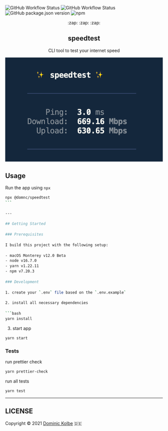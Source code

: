 ![GitHub Workflow Status](https://img.shields.io/github/workflow/status/dominickolbe/speedtest/Tests?label=tests)
![GitHub Workflow Status](https://img.shields.io/github/workflow/status/dominickolbe/speedtest/Release?label=release)
![GitHub package.json version](https://img.shields.io/github/package-json/v/dominickolbe/speedtest)
![npm](https://img.shields.io/npm/v/@domnc/speedtest)

<p align="center">
  <p align="center">:zap: :zap: :zap:</p>
  <h2 align="center">speedtest</h2>
  <p align="center">CLI tool to test your internet speed<p>
</p>

<p align="center">
  <img src="https://github.com/dominickolbe/speedtest/blob/master/preview.png?raw=true">
</p>

## Usage

Run the app using `npx`

````bash
npx @domnc/speedtest
```

---

## Getting Started

### Prerequisites

I build this project with the following setup:

- macOS Monterey v12.0 Beta
- node v16.7.0
- yarn v1.22.11
- npm v7.20.3

### Development

1. create your `.env` file based on the `.env.example`

2. install all necessary dependencies

```bash
yarn install
````

3. start app

```bash
yarn start
```

### Tests

run prettier check

```bash
yarn prettier-check
```

run all tests

```bash
yarn test
```

---

## LICENSE

Copyright © 2021 [Dominic Kolbe](https://dominickolbe.dk) :de:
